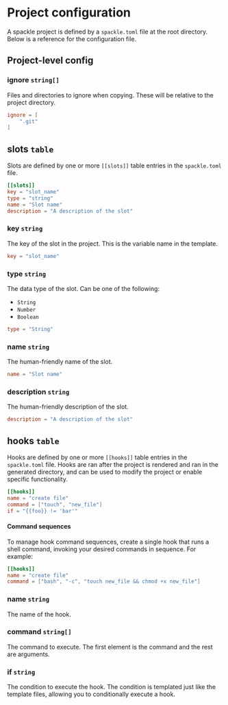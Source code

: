 # Project configuration

A spackle project is defined by a `spackle.toml` file at the root directory. Below is a reference for the configuration file.

## Project-level config

### ignore `string[]`

Files and directories to ignore when copying. These will be relative to the project directory.

```toml
ignore = [
    ".git"
]
```

## slots `table`

Slots are defined by one or more `[[slots]]` table entries in the `spackle.toml` file.

```toml
[[slots]]
key = "slot_name"
type = "string"
name = "Slot name"
description = "A description of the slot"
```

### key `string`

The key of the slot in the project. This is the variable name in the template.

```toml
key = "slot_name"
```

### type `string`

The data type of the slot. Can be one of the following:

- `String`
- `Number`
- `Boolean`

```toml
type = "String"
```

### name `string`

The human-friendly name of the slot.

```toml
name = "Slot name"
```

### description `string`

The human-friendly description of the slot.

```toml
description = "A description of the slot"
```

## hooks `table`

Hooks are defined by one or more `[[hooks]]` table entries in the `spackle.toml` file. Hooks are ran after the project is rendered and ran in the generated directory, and can be used to modify the project or enable specific functionality.

```toml
[[hooks]]
name = "create file"
command = ["touch", "new_file"]
if = "{{foo}} != 'bar'"
```

#### Command sequences

To manage hook command sequences, create a single hook that runs a shell command, invoking your desired commands in sequence. For example:

```toml
[[hooks]]
name = "create file"
command = ["bash", "-c", "touch new_file && chmod +x new_file"]
```

### name `string`

The name of the hook.

### command `string[]`

The command to execute. The first element is the command and the rest are arguments.

### if `string`

The condition to execute the hook. The condition is templated just like the template files, allowing you to conditionally execute a hook.
